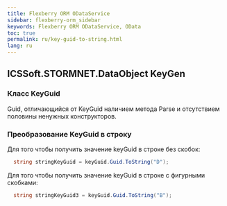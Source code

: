 ```yaml
---
title: Flexberry ORM ODataService
sidebar: flexberry-orm_sidebar
keywords: Flexberry ORM ODataService, OData
toc: true
permalink: ru/key-guid-to-string.html
lang: ru
---
```


## ICSSoft.STORMNET.DataObject KeyGen

### Класс KeyGuid
Guid, отличающийся от KeyGuid наличием метода Parse и отсутствием половины ненужных конструкторов.

### Преобразование KeyGuid в строку

Для того чтобы получить значение keyGuid в строке без скобок:

```cs
  string stringKeyGuid = keyGuid.Guid.ToString("D");
```

Для того чтобы получить значение keyGuid в строке с фигурными скобками:

```cs
  string stringKeyGuid3 = keyGuid.Guid.ToString("B");
```
